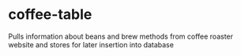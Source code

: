 # coffee-table
Pulls information about beans and brew methods from coffee roaster website and stores for later insertion into database
